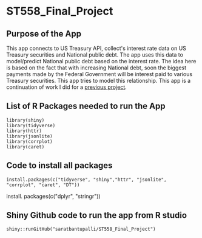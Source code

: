 # ST558_Final_Project

## Purpose of the App
This app connects to US Treasury API, collect's interest rate data on US Treasury securities and National public debt. The app uses this data to model/predict National public debt based on the interest rate. The idea here is based on the fact that with increasing National debt, soon the biggest payments made by the Federal Government will be interest paid to various Treasury securities. This app tries to model this relationship. This app is a continuation of work I did for a [previous project](https://github.com/saratbantupalli/ST558_Project-2). 

## List of R Packages needed to run the App
```{r}
library(shiny)
library(tidyverse)
library(httr)
library(jsonlite)
library(corrplot)
library(caret)
```

## Code to install all packages
```{r}
install.packages(c("tidyverse", "shiny","httr", "jsonlite", "corrplot", "caret", "DT"))

```

 install. packages(c("dplyr", "stringr"))

## Shiny Github code to run the app from R studio
```{r}
shiny::runGitHub("saratbantupalli/ST558_Final_Project")
```


